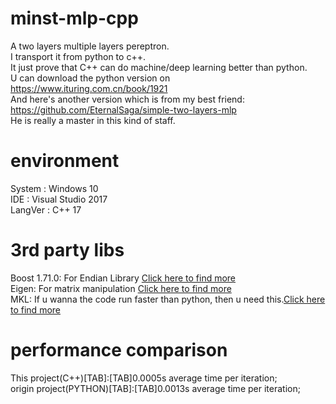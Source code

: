 # minst-mlp-cpp
A two layers multiple layers pereptron.  
I transport it from python to c++.  
It just prove that C++ can do machine/deep learning better than python.  
U can download the python version on https://www.ituring.com.cn/book/1921  
And here's another version which is from my best friend: https://github.com/EternalSaga/simple-two-layers-mlp  
He is really a master in this kind of staff.  

# environment
System : Windows 10  
IDE : Visual Studio 2017  
LangVer : C++ 17  

# 3rd party libs
Boost 1.71.0: For Endian Library [Click here to find more](https://www.boost.org/)  
Eigen: For matrix manipulation [Click here to find more](http://eigen.tuxfamily.org/dox/group__TutorialMatrixClass.html)  
MKL: If u wanna the code run faster than python, then u need this.[Click here to find more](https://software.intel.com/en-us/mkl)

# performance comparison
This project(C++)[TAB]:[TAB]0.0005s average time per iteration;  
origin project(PYTHON)[TAB]:[TAB]0.0013s average time per iteration; 

